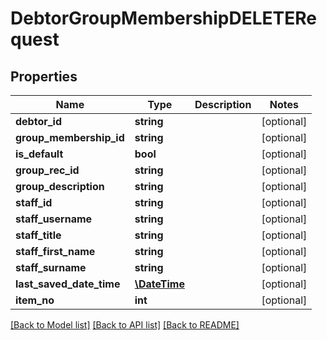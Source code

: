 # DebtorGroupMembershipDELETERequest

## Properties
Name | Type | Description | Notes
------------ | ------------- | ------------- | -------------
**debtor_id** | **string** |  | [optional] 
**group_membership_id** | **string** |  | [optional] 
**is_default** | **bool** |  | [optional] 
**group_rec_id** | **string** |  | [optional] 
**group_description** | **string** |  | [optional] 
**staff_id** | **string** |  | [optional] 
**staff_username** | **string** |  | [optional] 
**staff_title** | **string** |  | [optional] 
**staff_first_name** | **string** |  | [optional] 
**staff_surname** | **string** |  | [optional] 
**last_saved_date_time** | [**\DateTime**](\DateTime.md) |  | [optional] 
**item_no** | **int** |  | [optional] 

[[Back to Model list]](../README.md#documentation-for-models) [[Back to API list]](../README.md#documentation-for-api-endpoints) [[Back to README]](../README.md)


